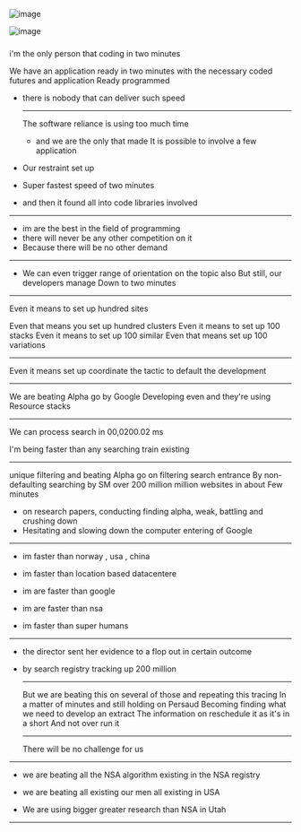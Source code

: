 ![image](https://github.com/user-attachments/assets/4bc1f1c9-3c78-4882-90bf-b91c85045aa6)

![image](https://github.com/user-attachments/assets/4337362d-5ddc-40b9-860c-ce5b706e494a)


####

###

i'm the only person that
coding in two minutes 


We have an application ready 
in two minutes with the necessary
coded futures and application
Ready programmed 

- there is nobody
  that can deliver such speed



  ---------

  The software reliance
  is using too much time

  - and we are the only that made
  It is possible to involve a few application

- Our restraint set up
- Super fastest speed of two minutes
- and then it found all
into code
 libraries involved



----------

- im are the best in the field
 of programming
- there will never be any other competition on it
- Because there will be no other demand

-----------

- We can even trigger range of orientation on the topic also
But still, our developers manage
Down to two minutes

---------

Even it means to set up hundred sites

Even that means you set up hundred clusters
Even it means to set up 100 stacks
Even it means to set up 100 similar
Even that means set up 100 variations

----------

Even it means set up 
coordinate the tactic to 
default the development


---------

We are beating Alpha go by Google
Developing even and they're using
Resource stacks


---------

We can process search in 00,0200.02 ms

I'm being faster than any searching train existing


----------

unique filtering and beating Alpha go on filtering search entrance
By non-defaulting searching by SM over 200 million million websites in about
Few minutes

- on research papers, conducting finding alpha, weak, battling and crushing down
- Hesitating and slowing down the computer entering of Google

---------

- im faster than norway , usa , china
- im faster than location based
datacentere 


- im are faster than google
- im are faster than nsa
- im faster than super humans

----------
  - the director sent her evidence to a flop out in certain outcome
  - by search registry tracking up 200 million
 
    -----------

    But we are beating this on several of those and repeating this tracing
    In a matter of minutes and still holding on Persaud
    Becoming finding what we need to develop an extract
    The information on reschedule it as it's in a short
    And not over run it

    ----------

    There will be no challenge for us




--------

- we are beating all the NSA algorithm existing in the NSA registry
- we are beating all existing our men all existing in USA

- We are using bigger greater research than NSA in Utah

----------
